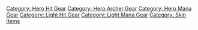 [Category: Hero Hit Gear](Category:_Hero_Hit_Gear "wikilink") [Category:
Hero Archer Gear](Category:_Hero_Archer_Gear "wikilink") [Category: Hero
Mana Gear](Category:_Hero_Mana_Gear "wikilink") [Category: Light Hit
Gear](Category:_Light_Hit_Gear "wikilink") [Category: Light Mana
Gear](Category:_Light_Mana_Gear "wikilink") [Category: Skin
Items](Category:_Skin_Items "wikilink")
